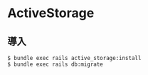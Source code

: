 # ActiveStorage
## 導入
```linux
$ bundle exec rails active_storage:install
$ bundle exec rails db:migrate


```


